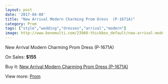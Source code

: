 ```yaml
---
layout: post
date: '2017-04-08'
title: "New Arrival Modern Charming Prom Dress  (P-1671A)"
category: Prom
tags: ["style","wedding","dresses","arrival","modern"]
image: http://www.benemulti.com/23960-thickbox_default/new-arrival-modern-charming-prom-dress-p-1671a.jpg
---
```

New Arrival Modern Charming Prom Dress  (P-1671A)

On Sales: **$155**
<a href="https://www.benemulti.com/en/prom/9353-new-arrival-modern-charming-prom-dress-p-1671a.html"><amp-img layout="responsive" width="600" height="600" src="//www.benemulti.com/23960-thickbox_default/new-arrival-modern-charming-prom-dress-p-1671a.jpg" alt="New Arrival Modern Charming Prom Dress  (P-1671A) 0" /></a>
<a href="https://www.benemulti.com/en/prom/9353-new-arrival-modern-charming-prom-dress-p-1671a.html"><amp-img layout="responsive" width="600" height="600" src="//www.benemulti.com/23961-thickbox_default/new-arrival-modern-charming-prom-dress-p-1671a.jpg" alt="New Arrival Modern Charming Prom Dress  (P-1671A) 1" /></a>

Buy it: [New Arrival Modern Charming Prom Dress  (P-1671A)](https://www.benemulti.com/en/prom/9353-new-arrival-modern-charming-prom-dress-p-1671a.html "New Arrival Modern Charming Prom Dress  (P-1671A)")

View more: [Prom](https://www.benemulti.com/en/78-prom "Prom")